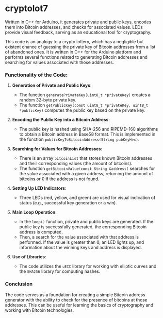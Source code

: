 # cryptolot7
Written in C++ for Arduino, it generates private and public keys, encodes them into Bitcoin addresses, and checks for associated values. LEDs provide visual feedback, serving as an educational tool for cryptography.

This code is an analogy to a crypto lottery, which has a negligible but existent chance of guessing the private key of Bitcoin addresses from a list of abandoned ones. It is written in C++ for the Arduino platform and performs several functions related to generating Bitcoin addresses and searching for values associated with those addresses.

### Functionality of the Code:

1. **Generation of Private and Public Keys**:
   - The function `generatePrivateKey(uint8_t *privateKey)` creates a random 32-byte private key.
   - The function `getPublicKey(const uint8_t *privateKey, uint8_t *publicKey)` computes the public key based on the private key.

2. **Encoding the Public Key into a Bitcoin Address**:
   - The public key is hashed using SHA-256 and RIPEMD-160 algorithms to obtain a Bitcoin address in Base58 format. This is implemented in the function `publicKeyToBitcoinAddress(String pubKeyHex)`.

3. **Searching for Values for Bitcoin Addresses**:
   - There is an array `bitcoinList` that stores known Bitcoin addresses and their corresponding values (the amount of bitcoins).
   - The function `getBitcoinValue(const String &address)` searches for the value associated with a given address, returning the amount of bitcoins or 0 if the address is not found.

4. **Setting Up LED Indicators**:
   - Three LEDs (red, yellow, and green) are used for visual indication of status (e.g., successful key generation or a win).

5. **Main Loop Operation**:
   - In the `loop()` function, private and public keys are generated. If the public key is successfully generated, the corresponding Bitcoin address is computed.
   - Then, a search for the value associated with that address is performed. If the value is greater than 0, an LED lights up, and information about the winning keys and address is displayed.

6. **Use of Libraries**:
   - The code utilizes the `uECC` library for working with elliptic curves and the `SHA256` library for computing hashes.

### Conclusion
The code serves as a foundation for creating a simple Bitcoin address generator with the ability to check for the presence of bitcoins at those addresses. This can be useful for learning the basics of cryptography and working with Bitcoin technologies.
